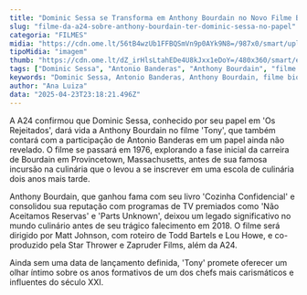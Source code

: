 ```yaml
---
title: "Dominic Sessa se Transforma em Anthony Bourdain no Novo Filme Biográfico da A24"
slug: "filme-da-a24-sobre-anthony-bourdain-ter-dominic-sessa-no-papel"
categoria: "FILMES"
midia: "https://cdn.ome.lt/56tB4wzUb1FFBQSmVn9p0AYk9N8=/987x0/smart/uploads/conteudo/fotos/Design_sem_nome_-_2025-04-23T201257.047.png"
tipoMidia: "imagem"
thumb: "https://cdn.ome.lt/dZ_irHlsLtahEDe4U8kJxx1eDoY=/480x360/smart/extras/conteudos/Design_sem_nome_-_2025-04-23T201257.047.png"
tags: ["Dominic Sessa", "Antonio Banderas", "Anthony Bourdain", "filme biográfico", "A24", "Tony", "cinema", "filmes 2024"]
keywords: "Dominic Sessa, Antonio Banderas, Anthony Bourdain, filme biográfico, A24, Tony, cinema, filmes 2024"
author: "Ana Luiza"
data: "2025-04-23T23:18:21.496Z"
---
```


A A24 confirmou que Dominic Sessa, conhecido por seu papel em 'Os Rejeitados', dará vida a Anthony Bourdain no filme 'Tony', que também contará com a participação de Antonio Banderas em um papel ainda não revelado. O filme se passará em 1976, explorando a fase inicial da carreira de Bourdain em Provincetown, Massachusetts, antes de sua famosa incursão na culinária que o levou a se inscrever em uma escola de culinária dois anos mais tarde.

Anthony Bourdain, que ganhou fama com seu livro 'Cozinha Confidencial' e consolidou sua reputação com programas de TV premiados como 'Não Aceitamos Reservas' e 'Parts Unknown', deixou um legado significativo no mundo culinário antes de seu trágico falecimento em 2018. O filme será dirigido por Matt Johnson, com roteiro de Todd Bartels e Lou Howe, e co-produzido pela Star Thrower e Zapruder Films, além da A24.

Ainda sem uma data de lançamento definida, 'Tony' promete oferecer um olhar íntimo sobre os anos formativos de um dos chefs mais carismáticos e influentes do século XXI.